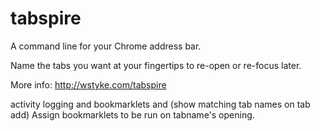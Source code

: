 tabspire
========

A command line for your Chrome  address bar.

Name the tabs you want at your fingertips to re-open or re-focus later.

More info: http://wstyke.com/tabspire



activity logging and bookmarklets and (show matching tab names on tab add)
Assign bookmarklets to be run on tabname's opening.
